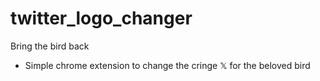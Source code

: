 # twitter_logo_changer

Bring the bird back

- Simple chrome extension to change the cringe 𝕏 for the beloved bird
